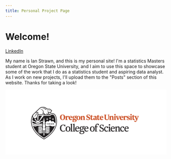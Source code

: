 ```yaml
---
title: Personal Project Page
---
```


# Welcome!

<a href="https://www.linkedin.com/in/ian-strawn-548234255" class="btn">LinkedIn</a>

My name is Ian Strawn, and this is my personal site! I'm a statistics Masters student at Oregon State University, and I aim to use this space to showcase some of the work that I do as a statistics student and aspiring data analyst. As I work on new projects, I'll upload them to the "Posts" section of this website. Thanks for taking a look!

![Oregon State College of Science Logo](cos_logo.png)
